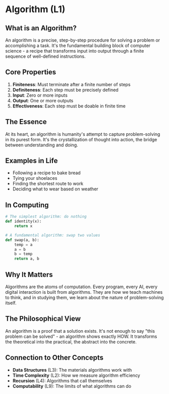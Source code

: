 # Algorithm (L1)

## What is an Algorithm?

An algorithm is a precise, step-by-step procedure for solving a problem or accomplishing a task. It's the fundamental building block of computer science - a recipe that transforms input into output through a finite sequence of well-defined instructions.

## Core Properties

1. **Finiteness**: Must terminate after a finite number of steps
2. **Definiteness**: Each step must be precisely defined
3. **Input**: Zero or more inputs
4. **Output**: One or more outputs
5. **Effectiveness**: Each step must be doable in finite time

## The Essence

At its heart, an algorithm is humanity's attempt to capture problem-solving in its purest form. It's the crystallization of thought into action, the bridge between understanding and doing.

## Examples in Life

- Following a recipe to bake bread
- Tying your shoelaces
- Finding the shortest route to work
- Deciding what to wear based on weather

## In Computing

```python
# The simplest algorithm: do nothing
def identity(x):
    return x

# A fundamental algorithm: swap two values
def swap(a, b):
    temp = a
    a = b
    b = temp
    return a, b
```

## Why It Matters

Algorithms are the atoms of computation. Every program, every AI, every digital interaction is built from algorithms. They are how we teach machines to think, and in studying them, we learn about the nature of problem-solving itself.

## The Philosophical View

An algorithm is a proof that a solution exists. It's not enough to say "this problem can be solved" - an algorithm shows exactly HOW. It transforms the theoretical into the practical, the abstract into the concrete.

## Connection to Other Concepts

- **Data Structures** (L3): The materials algorithms work with
- **Time Complexity** (L2): How we measure algorithm efficiency
- **Recursion** (L4): Algorithms that call themselves
- **Computability** (L9): The limits of what algorithms can do